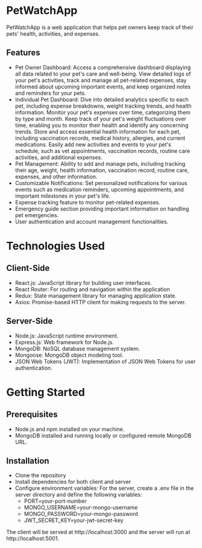 # PetWatchApp
PetWatchApp is a web application that helps pet owners keep track of their pets' health, activities, and expenses.

## Features
- Pet Owner Dashboard: Access a comprehensive dashboard displaying all data related to your pet's care and well-being. View detailed logs of your pet's activities, track and manage all pet-related expenses, stay informed about upcoming important events, and keep organized notes and reminders for your pets.
- Individual Pet Dashboard: Dive into detailed analytics specific to each pet, including expense breakdowns, weight tracking trends, and health information. Monitor your pet's expenses over time, categorizing them by type and month. Keep track of your pet's weight fluctuations over time, enabling you to monitor their health and identify any concerning trends. Store and access essential health information for each pet, including vaccination records, medical history, allergies, and current medications. Easily add new activities and events to your pet's schedule, such as vet appointments, vaccination records, routine care activities, and additional expenses.
- Pet Management: Ability to add and manage pets, including tracking their age, weight, health information, vaccination record, routine care, expenses, and other information.
- Customizable Notifications: Set personalized notifications for various events such as medication reminders, upcoming appointments, and important milestones in your pet's life.
- Expense tracking feature to monitor pet-related expenses.
- Emergency guide section providing important information on handling pet emergencies.
- User authentication and account management functionalities.

# Technologies Used
## Client-Side
- React.js: JavaScript library for building user interfaces.
- React Router: For routing and navigation within the application
- Redux: State management library for managing application state.
- Axios: Promise-based HTTP client for making requests to the server.
## Server-Side
- Node.js: JavaScript runtime environment.
- Express.js: Web framework for Node.js.
- MongoDB: NoSQL database management system.
- Mongoose: MongoDB object modeling tool.
- JSON Web Tokens (JWT): Implementation of JSON Web Tokens for user authentication.

# Getting Started
## Prerequisites
- Node.js and npm installed on your machine.
- MongoDB installed and running locally or configured remote MongoDB URL.
## Installation
- Clone the repository
- Install dependencies for both client and server
- Configure environment variables:
  For the server, create a .env file in the server directory and define the following variables:
  - PORT=your-port-number
  - MONGO_USERNAME=your-mongo-username
  - MONGO_PASSWORD=your-mongo-password
  - JWT_SECRET_KEY=your-jwt-secret-key

The client will be served at http://localhost:3000 and the server will run at http://localhost:5001.

